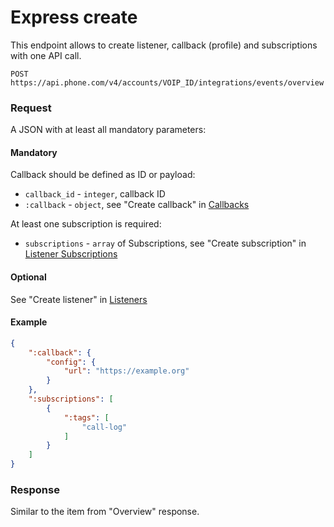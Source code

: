 # Express create

This endpoint allows to create listener, callback (profile) and subscriptions with one API call.

```
POST https://api.phone.com/v4/accounts/VOIP_ID/integrations/events/overview
```

### Request

A JSON with at least all mandatory parameters:

#### Mandatory

Callback should be defined as ID or payload:

* `callback_id` - `integer`, callback ID
* `:callback` - `object`, see "Create callback" in [Callbacks](./callbacks.md)

At least one subscription is required:

* `subscriptions` - `array` of Subscriptions, see "Create subscription" in [Listener Subscriptions](./listener-subscriptions.md)

#### Optional

See "Create listener" in [Listeners](./listeners.md)

#### Example 

```json
{
    ":callback": {
        "config": {
            "url": "https://example.org"
        }
    },
    ":subscriptions": [
        {
            ":tags": [
                "call-log"
            ]
        }
    ]
}
```

### Response

Similar to the item from "Overview" response.